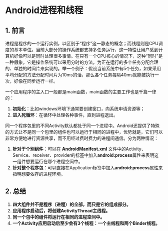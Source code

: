 # Android进程和线程

## 1. 前言
进程是程序的一个运行实例，以区别于“程序”这一静态的概念；而线程则是CPU调度的基本单位。当前大部分的操作系统都支持多任务运行，这一特性让用户感到计算机好像可以是同时处理很多事情。在只有一个CPU核心的情况下，这种“同时”是一种假象。它是操作系统可以采用分时的方法，为正在运行的多个任务分配合理的、单独的时间片来实现的。举一个例子：假设当前系统中有5个任务，如果采用平均分配的方法分配时间片为10ms的话，那么各个任务每隔40ms就能被执行一次，好像在同步运行一样。

一个应用程序的主入口一般都是main函数，main函数的主要工作也是千篇一律的：
1. **初始化**：比如windows环境下通常要创建窗口，向系统申请资源等；
2. **进入死循环**：在循环中处理各种事件，直到进程退出。

同一个程序包里的不同Activity默认都处于同一个进程中。Android还提供了特殊的方式让不是同一个包里的组件也可以运行于相同的进程中，优势就是，它们可以非常方便地进行资源共享，而不用经过费时费力的进程间通信。分为两种情况：

1. **针对于个别组件**：可以在 **AndroidManifest.xml** 文件中的Activity、Service、receiver、provider的标签中加入**android:process**属性来表明这一组件想要运行在哪个进程空间中。
2. **针对整个程序包**：可以直接在Application标签中加入**android:process**属性来指明想要依存的进程环境。

## 2. 总结

1. **四大组件并不是程序（进程）的全部，而只是它的组成部分。**
2. **应用程序启动后，将创建ActivityThread主线程。**
3. **同一个包中的组件将运行在相同的进程空间中。**
4. **一个Activity应用启动后至少会有3个线程：一个主线程和两个Binder线程。**

